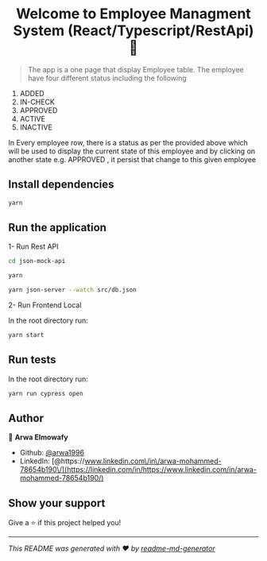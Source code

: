 <h1 align="center">Welcome to Employee Managment System (React/Typescript/RestApi) 👋</h1>

> The app is a one page that display Employee table.
> The employee have four different status including the following

<ol>
<li>
 ADDED
</li>
<li>
 IN-CHECK
</li>
<li>
 APPROVED
</li>
<li>
 ACTIVE
</li>
<li>
 INACTIVE
</li>
 </ol>
In Every employee row, there is a status as per the provided above which will be used to display the current state of this employee and by clicking on another state e.g. APPROVED , it persist that change to this given employee

## Install dependencies

```sh
yarn
```

## Run the application

1- Run Rest API

```sh
cd json-mock-api
```

```sh
yarn
```

```sh
yarn json-server --watch src/db.json
```

2- Run Frontend Local

In the root directory run:

```sh
yarn start
```

## Run tests

In the root directory run:

```sh
yarn run cypress open
```

## Author

👤 **Arwa Elmowafy**

- Github: [@arwa1996](https://github.com/arwa1996)
- LinkedIn: [@https:\/\/www.linkedin.com\/in\/arwa-mohammed-78654b190\/](https://linkedin.com/in/https://www.linkedin.com/in/arwa-mohammed-78654b190/)

## Show your support

Give a ⭐️ if this project helped you!

---

_This README was generated with ❤️ by [readme-md-generator](https://github.com/kefranabg/readme-md-generator)_
